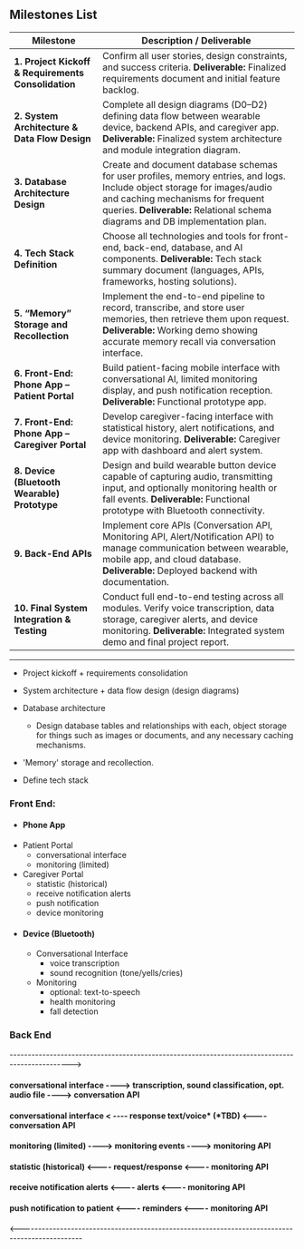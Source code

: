 ## Milestones List

| **Milestone** | **Description / Deliverable** |
|----------------|--------------------------------|
| **1. Project Kickoff & Requirements Consolidation** | Confirm all user stories, design constraints, and success criteria. **Deliverable:** Finalized requirements document and initial feature backlog. |
| **2. System Architecture & Data Flow Design** | Complete all design diagrams (D0–D2) defining data flow between wearable device, backend APIs, and caregiver app. **Deliverable:** Finalized system architecture and module integration diagram. |
| **3. Database Architecture Design** | Create and document database schemas for user profiles, memory entries, and logs. Include object storage for images/audio and caching mechanisms for frequent queries. **Deliverable:** Relational schema diagrams and DB implementation plan. |
| **4. Tech Stack Definition** | Choose all technologies and tools for front-end, back-end, database, and AI components. **Deliverable:** Tech stack summary document (languages, APIs, frameworks, hosting solutions). |
| **5. “Memory” Storage and Recollection** | Implement the end-to-end pipeline to record, transcribe, and store user memories, then retrieve them upon request. **Deliverable:** Working demo showing accurate memory recall via conversation interface. |
| **6. Front-End: Phone App – Patient Portal** | Build patient-facing mobile interface with conversational AI, limited monitoring display, and push notification reception. **Deliverable:** Functional prototype app. |
| **7. Front-End: Phone App – Caregiver Portal** | Develop caregiver-facing interface with statistical history, alert notifications, and device monitoring. **Deliverable:** Caregiver app with dashboard and alert system. |
| **8. Device (Bluetooth Wearable) Prototype** | Design and build wearable button device capable of capturing audio, transmitting input, and optionally monitoring health or fall events. **Deliverable:** Functional prototype with Bluetooth connectivity. |
| **9. Back-End APIs** | Implement core APIs (Conversation API, Monitoring API, Alert/Notification API) to manage communication between wearable, mobile app, and cloud database. **Deliverable:** Deployed backend with documentation. |
| **10. Final System Integration & Testing** | Conduct full end-to-end testing across all modules. Verify voice transcription, data storage, caregiver alerts, and device monitoring. **Deliverable:** Integrated system demo and final project report. |

---
- Project kickoff + requirements consolidation
- System architecture + data flow design (design diagrams)
- Database architecture
  - Design database tables and relationships with each, object storage for things such as images or documents, and any necessary caching mechanisms.

- 'Memory' storage and recollection.
- Define tech stack

### Front End:
- #### Phone App
 - Patient Portal
   - conversational interface
   - monitoring (limited)
 - Caregiver Portal
   - statistic (historical)
   - receive notification alerts
   - push notification
   - device monitoring
- #### Device (Bluetooth)
  - Conversational Interface
    - voice transcription
    - sound recognition (tone/yells/cries)
  - Monitoring
    - optional: text-to-speech
    - health monitoring
    - fall detection

### Back End
----------------------------------------------------------------------------------------------->

#### conversational interface ----> transcription, sound classification, opt. audio file ----> conversation API
#### conversational interface < ---- response text/voice* (*TBD)  <---- conversation API
#### monitoring (limited) ----> monitoring events ----> monitoring API
#### statistic (historical) <---- request/response <---- monitoring API
#### receive notification alerts <---- alerts <---- monitoring API
#### push notification to patient <---- reminders <---- monitoring API

<-----------------------------------------------------------------------------------------------
